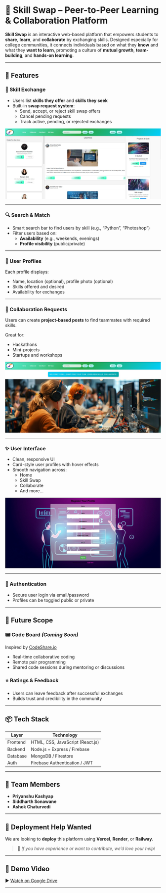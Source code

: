 # 🤝 Skill Swap – Peer-to-Peer Learning & Collaboration Platform

**Skill Swap** is an interactive web-based platform that empowers students to **share**, **learn**, and **collaborate** by exchanging skills. Designed especially for college communities, it connects individuals based on what they **know** and what they **want to learn**, promoting a culture of **mutual growth**, **team-building**, and **hands-on learning**.

---

## 🌟 Features

### 🔄 Skill Exchange

- Users list **skills they offer** and **skills they seek**
- Built-in **swap request system**:
  - Send, accept, or reject skill swap offers
  - Cancel pending requests
  - Track active, pending, or rejected exchanges

![Skill Exchange](https://github.com/Ashu07017/SkillSwap_Jiggly_puffs/blob/6f4b5e7de2324fd78c672a91db05a503f882e773/screenshot/s3.jpg)

---

### 🔍 Search & Match

- Smart search bar to find users by skill (e.g., “Python”, “Photoshop”)
- Filter users based on:
  - **Availability** (e.g., weekends, evenings)
  - **Profile visibility** (public/private)

---

### 👤 User Profiles

Each profile displays:

- Name, location (optional), profile photo (optional)
- Skills offered and desired
- Availability for exchanges

---

### 💬 Collaboration Requests

Users can create **project-based posts** to find teammates with required skills.

Great for:

- Hackathons  
- Mini-projects  
- Startups and workshops  

![Collaboration Page](https://github.com/Ashu07017/SkillSwap_Jiggly_puffs/blob/6f4b5e7de2324fd78c672a91db05a503f882e773/screenshot/s2.jpg)

---

### ✨ User Interface

- Clean, responsive UI
- Card-style user profiles with hover effects
- Smooth navigation across:
  - Home
  - Skill Swap
  - Collaborate
  - And more...

![Home Page](https://github.com/Ashu07017/SkillSwap_Jiggly_puffs/blob/6f4b5e7de2324fd78c672a91db05a503f882e773/screenshot/s1.jpg)

---

### 🔐 Authentication

- Secure user login via email/password
- Profiles can be toggled public or private

---

## 🧠 Future Scope

### 📟 Code Board *(Coming Soon)*

Inspired by [CodeShare.io](https://codeshare.io/)

- Real-time collaborative coding
- Remote pair programming
- Shared code sessions during mentoring or discussions

### ⭐ Ratings & Feedback

- Users can leave feedback after successful exchanges
- Builds trust and credibility in the community

---

## 📦 Tech Stack

| Layer       | Technology                        |
|-------------|------------------------------------|
| Frontend    | HTML, CSS, JavaScript (React.js)   |
| Backend     | Node.js + Express / Firebase       |
| Database    | MongoDB / Firestore                |
| Auth        | Firebase Authentication / JWT      |

---

## 👥 Team Members

- **Priyanshu Kashyap**  
- **Siddharth Sonawane**  
- **Ashok Chaturvedi**

---

## 🚀 Deployment Help Wanted

We are looking to **deploy** this platform using **Vercel**, **Render**, or **Railway**.

> 💬 *If you have experience or want to contribute, we’d love your help!*

---

## 🎥 Demo Video

▶️ [Watch on Google Drive](https://drive.google.com/drive/folders/1krSvNSs0qf6LcprKgQH2tOh2YhXV49Mm?usp=sharing)

---